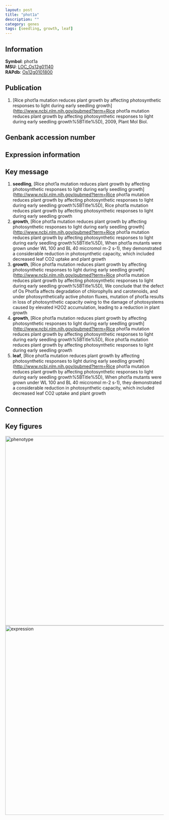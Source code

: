 ```yaml
---
layout: post
title: "phot1a"
description: ""
category: genes
tags: [seedling, growth, leaf]
---
```


## Information
__Symbol__: phot1a  
__MSU__: [LOC_Os12g01140](http://rice.plantbiology.msu.edu/cgi-bin/ORF_infopage.cgi?orf=LOC_Os12g01140)  
__RAPdb__: [Os12g0101800](http://rapdb.dna.affrc.go.jp/viewer/gbrowse_details/irgsp1?name=Os12g0101800)  

## Publication
1. [Rice phot1a mutation reduces plant growth by affecting photosynthetic responses to light during early seedling growth](http://www.ncbi.nlm.nih.gov/pubmed?term=Rice phot1a mutation reduces plant growth by affecting photosynthetic responses to light during early seedling growth%5BTitle%5D), 2009, Plant Mol Biol.

## Genbank accession number

## Expression information

## Key message
1. __seedling__, [Rice phot1a mutation reduces plant growth by affecting photosynthetic responses to light during early seedling growth](http://www.ncbi.nlm.nih.gov/pubmed?term=Rice phot1a mutation reduces plant growth by affecting photosynthetic responses to light during early seedling growth%5BTitle%5D), Rice phot1a mutation reduces plant growth by affecting photosynthetic responses to light during early seedling growth
2. __growth__, [Rice phot1a mutation reduces plant growth by affecting photosynthetic responses to light during early seedling growth](http://www.ncbi.nlm.nih.gov/pubmed?term=Rice phot1a mutation reduces plant growth by affecting photosynthetic responses to light during early seedling growth%5BTitle%5D),  When phot1a mutants were grown under WL 100 and BL 40 miccromol m-2 s-1), they demonstrated a considerable reduction in photosynthetic capacity, which included decreased leaf CO2 uptake and plant growth
3. __growth__, [Rice phot1a mutation reduces plant growth by affecting photosynthetic responses to light during early seedling growth](http://www.ncbi.nlm.nih.gov/pubmed?term=Rice phot1a mutation reduces plant growth by affecting photosynthetic responses to light during early seedling growth%5BTitle%5D),  We conclude that the defect of Os Phot1a affects degradation of chlorophylls and carotenoids, and under photosynthetically active photon fluxes, mutation of phot1a results in loss of photosynthetic capacity owing to the damage of photosystems caused by elevated H2O2 accumulation, leading to a reduction in plant growth
4. __growth__, [Rice phot1a mutation reduces plant growth by affecting photosynthetic responses to light during early seedling growth](http://www.ncbi.nlm.nih.gov/pubmed?term=Rice phot1a mutation reduces plant growth by affecting photosynthetic responses to light during early seedling growth%5BTitle%5D), Rice phot1a mutation reduces plant growth by affecting photosynthetic responses to light during early seedling growth
5. __leaf__, [Rice phot1a mutation reduces plant growth by affecting photosynthetic responses to light during early seedling growth](http://www.ncbi.nlm.nih.gov/pubmed?term=Rice phot1a mutation reduces plant growth by affecting photosynthetic responses to light during early seedling growth%5BTitle%5D),  When phot1a mutants were grown under WL 100 and BL 40 miccromol m-2 s-1), they demonstrated a considerable reduction in photosynthetic capacity, which included decreased leaf CO2 uptake and plant growth

## Connection

## Key figures
<img src="http://ricencode.github.io/images/phot1a.pheno.png" alt="phenotype"  style="width: 600px;"/>

<img src="http://ricencode.github.io/images/phot1a.exp.png" alt="expression"  style="width: 600px;"/>


